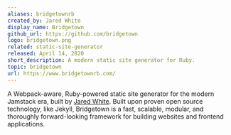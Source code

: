 ```yaml
---
aliases: bridgetownrb
created_by: Jared White
display_name: Bridgetown
github_url: https://github.com/bridgetown
logo: bridgetown.png
related: static-site-generator
released: April 14, 2020
short_description: A modern static site generator for Ruby.
topic: bridgetown
url: https://www.bridgetownrb.com/
---
```


A Webpack-aware, Ruby-powered static site generator for the modern Jamstack era, built by [Jared White](https://jaredwhite.com/). Built upon proven open source technology, like Jekyll, Bridgetown is a fast, scalable, modular, and thoroughly forward-looking framework for building websites and frontend applications.